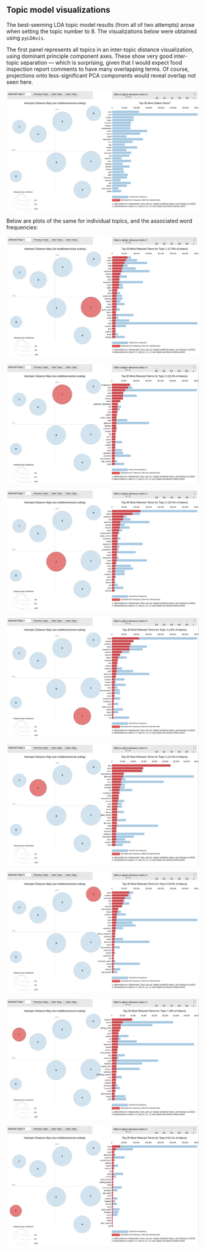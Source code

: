 ## Topic model visualizations

The best-seeming LDA topic model results (from all of two attempts) arose when setting the topic number to 8.
The visualizations below were obtained using `pyLDAvis`.

The first panel represents all topics in an inter-topic distance visualization, using dominant principle component axes.
These show very good inter-topic separation &mdash; which is surprising, given that I would expect food inspection report comments to have many overlapping terms. Of course, projections onto less-significant PCA components would reveal overlap not seen here.

![All topics, overall word frequencies](Topic0.png "All topics, overall word frequencies")

Below are plots of the same for individual topics, and the associated word frequencies:

![Topic 1, word frequencies](Topic1.png "Topic 1, word frequencies")


![Topic 2, word frequencies](Topic2.png "Topic 2, word frequencies")


![Topic 3, word frequencies](Topic3.png "Topic 3, word frequencies")


![Topic 4, word frequencies](Topic4.png "Topic 4, word frequencies")


![Topic 5, word frequencies](Topic5.png "Topic 5, word frequencies")


![Topic 6, word frequencies](Topic6.png "Topic 6, word frequencies")


![Topic 7, word frequencies](Topic7.png "Topic 7, word frequencies")


![Topic 8, word frequencies](Topic8.png "Topic 8, word frequencies")


